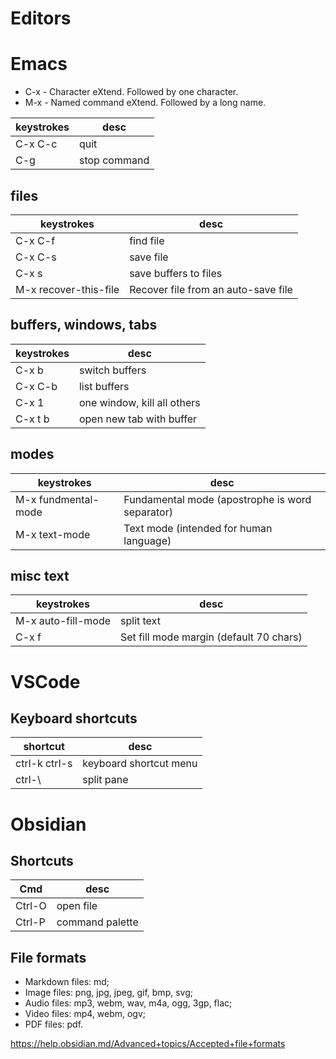 
# Editors

# Emacs

- C-x - Character eXtend. Followed by one character.
- M-x - Named command eXtend. Followed by a long name.

| keystrokes | desc         |
|---------- |------------ |
| C-x C-c    | quit         |
| C-g        | stop command |


## files

| keystrokes            | desc                                |
|--------------------- |----------------------------------- |
| C-x C-f               | find file                           |
| C-x C-s               | save file                           |
| C-x s                 | save buffers to files               |
| M-x recover-this-file | Recover file from an auto-save file |


## buffers, windows, tabs

| keystrokes | desc                        |
|---------- |--------------------------- |
| C-x b      | switch buffers              |
| C-x C-b    | list buffers                |
| C-x 1      | one window, kill all others |
| C-x t b    | open new tab with buffer    |


## modes

| keystrokes          | desc                                            |
|------------------- |----------------------------------------------- |
| M-x fundmental-mode | Fundamental mode (apostrophe is word separator) |
| M-x text-mode       | Text mode (intended for human language)         |


## misc text

| keystrokes         | desc                                    |
|------------------ |--------------------------------------- |
| M-x auto-fill-mode | split text                              |
| C-x f              | Set fill mode margin (default 70 chars) |


# VSCode


## Keyboard shortcuts

| shortcut      | desc                   |
|------------- |---------------------- |
| ctrl-k ctrl-s | keyboard shortcut menu |
| ctrl-\\       | split pane             |


# Obsidian


## Shortcuts

| Cmd    | desc            |
|------ |--------------- |
| Ctrl-O | open file       |
| Ctrl-P | command palette |


## File formats

- Markdown files: md;
- Image files: png, jpg, jpeg, gif, bmp, svg;
- Audio files: mp3, webm, wav, m4a, ogg, 3gp, flac;
- Video files: mp4, webm, ogv;
- PDF files: pdf.

<https://help.obsidian.md/Advanced+topics/Accepted+file+formats>